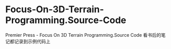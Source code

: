 # Focus-On-3D-Terrain-Programming.Source-Code
Premier Press - Focus On 3D Terrain Programming.Source Code 看书后的笔记都记录到示例代码上
